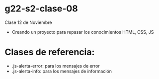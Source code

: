 # g22-s2-clase-08
Clase 12 de Noviembre

- Creando un proyecto para repasar los conocimientos HTML, CSS, JS



# Clases de referencia:
- .js-alerta-error: para los mensajes de error
- .js-alerta-info: para los mensajes de información